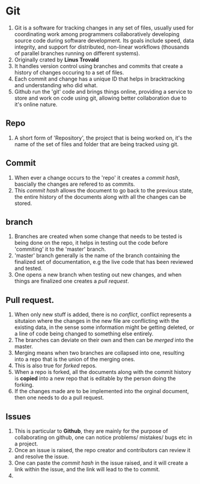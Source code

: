 # Git
1. Git is a software for tracking changes in any set of files, usually used for coordinating work among programmers collaboratively developing source code during software development. Its goals include speed, data integrity, and support for distributed, non-linear workflows (thousands of parallel branches running on different systems).
2. Originally crated by **Linus Trovald**
3. It handles version control using branches and commits that create a history of changes occuring to a set of files.
4. Each commit and change has a unique ID that helps in bracktracking and understanding who did what.
5. Github run the 'git' code and brings things online, providing a service to store and work on code using git, allowing better collaboration due to it's online nature.

## Repo
1. A short form of 'Repository', the project that is being worked on, it's the name of the set of files and folder that are being tracked using git.

## Commit 
1.  When ever a change occurs to the 'repo' it creates a *commit hash*, bascially the changes are refered to as commits.
2. This *commit hash* allows the document to go back to the previous state, the entire history of the documents along with all the changes can be stored.
## branch
1. Branches are created when some change that needs to be tested is being done on the repo, it helps in testing out the code before 'commiting' it to the 'master' branch.
2. 'master' branch generally is the name of the branch containing the finalized set of documentation, e.g the live code that has been reviewed and tested.
3. One opens a new branch when testing out new changes, and when things are finalized one creates a *pull request*.
## Pull request.
1. When only new stuff is added, there is no *conflict*, conflict represents a situtaion where the changes in the new file are conflicting with the existing data, in the sense some information might be getting deleted, or a line of code being changed to something else entirely.
2. The branches can deviate on their own and then can be *merged* into the master.
3. Merging means when two branches are collapsed into one, resulting into a repo that is the union of the merging ones.
4. This is also true for *forked* repos.
5. When a repo is forked, all the documents along with the commit history is **copied** into a new repo that is editable by the person doing the forking.
6. If the changes made are to be implemented into the orginal document, then one needs to do a pull request.

## Issues
1. This is particular to **Github**, they are mainly for the purpose of collaborating on github, one can notice problems/ mistakes/ bugs etc in a project.
2. Once an issue is raised, the repo creator and contributors can review it and resolve the issue.
3. One can paste the *commit hash* in the issue raised, and it will create a link within the issue, and the link will lead to the to commit.
4. 